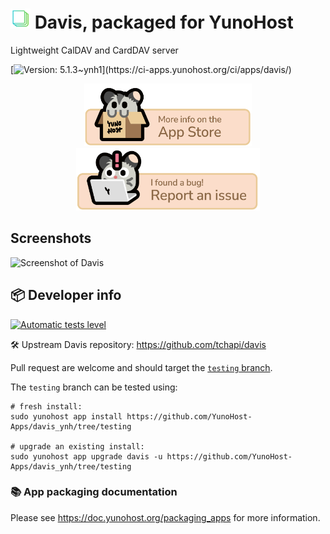 <!--
N.B.: This README was automatically generated by <https://github.com/YunoHost/apps_tools/blob/main/readme_generator>
It shall NOT be edited by hand.
-->

<h1>
  <img src="https://raw.githubusercontent.com/YunoHost/apps/main/logos/davis.png" width="32px" alt="Logo of Davis">
  Davis, packaged for YunoHost
</h1>

Lightweight CalDAV and CardDAV server

[![Version: 5.1.3~ynh1](https://img.shields.io/badge/Version-5.1.3~ynh1-rgb(18,138,11)?style=for-the-badge)](https://ci-apps.yunohost.org/ci/apps/davis/)

<div align="center">
<a href="https://apps.yunohost.org/app/davis"><img height="100px" src="https://github.com/YunoHost/yunohost-artwork/raw/refs/heads/main/badges/neopossum-badges/badge_more_info_on_the_appstore.svg"/></a>
<a href="https://github.com/YunoHost-Apps/davis_ynh/issues"><img height="100px" src="https://github.com/YunoHost/yunohost-artwork/raw/refs/heads/main/badges/neopossum-badges/badge_report_an_issue.svg"/></a>
</div>


## Screenshots
![Screenshot of Davis](./doc/screenshots/screenshot.png)

## 📦 Developer info

[![Automatic tests level](https://apps.yunohost.org/badge/cilevel/davis)](https://ci-apps.yunohost.org/ci/apps/davis/)

🛠️ Upstream Davis repository: <https://github.com/tchapi/davis>

Pull request are welcome and should target the [`testing` branch](https://github.com/YunoHost-Apps/davis_ynh/tree/testing).

The `testing` branch can be tested using:
```
# fresh install:
sudo yunohost app install https://github.com/YunoHost-Apps/davis_ynh/tree/testing

# upgrade an existing install:
sudo yunohost app upgrade davis -u https://github.com/YunoHost-Apps/davis_ynh/tree/testing
```

### 📚 App packaging documentation

Please see <https://doc.yunohost.org/packaging_apps> for more information.
